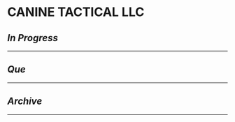 # CANINE TACTICAL LLC

## *In Progress*

--------------------

## *Que*

-----------------------------------
## *Archive*

-----------------------------------

